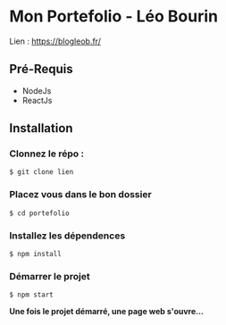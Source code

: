 # Mon Portefolio - Léo Bourin

Lien : https://blogleob.fr/

## Pré-Requis

- NodeJs
- ReactJs

## Installation

### Clonnez le répo :

```
$ git clone lien
```

### Placez vous dans le bon dossier

```
$ cd portefolio
```

### Installez les dépendences 

```
$ npm install
```

### Démarrer le projet

```
$ npm start
```

**Une fois le projet démarré, une page web s'ouvre...**